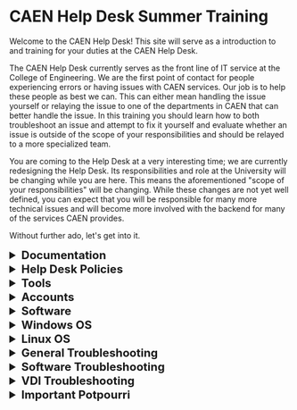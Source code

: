 <h1>
  CAEN Help Desk Summer Training
</h1>

<p>
  Welcome to the CAEN Help Desk! This site will serve as a introduction to and training for your duties at the CAEN Help Desk.
</p>

<p>
  The CAEN Help Desk currently serves as the front line of IT service at the College of Engineering. We are the first point of contact for people experiencing errors or having issues with CAEN services. Our job is to help these people as best we can. This can either mean handling the issue yourself or relaying the issue to one of the departments in CAEN that can better handle the issue. In this training you should learn how to both troubleshoot an issue and attempt to fix it yourself and evaluate whether an issue is outside of the scope of your responsibilities and should be relayed to a more specialized team.
</p>

<p>
   You are coming to the Help Desk at a very interesting time; we are currently redesigning the Help Desk. Its responsibilities and role at the University will be changing while you are here. This means the aforementioned "scope of your responsibilities" will be changing. While these changes are not yet well defined, you can expect that you will be responsible for many more technical issues and will become more involved with the backend for many of the services CAEN provides.
</p>

<p>
  Without further ado, let's get into it.
</p>

<details>
  <summary style="font-size: 145%;">
    <strong>Documentation</strong>
  </summary>

  <p>
    Currently CAEN provides a great deal of documentation that is intended to explain the services we provide. Since it is likely that you do not know all of this documentation, you should spend a significant amount of time in your early employment at the Help Desk reading this documentation and becoming very familiar with it. Questions that can be answered within this documentation are 100% <strong>your responsibility</strong>. It will be expected that you can answer these questions without refering to the full-time staff.
  </p>

  <p>
    Does this mean we expect you to have the documentation memorized? Well kind of, eventually, but initially, no it does not.
  </p>

  <p>
  Does this mean we expect you to search the documentation for answers to questions you don't think you have the answer to? <strong>Yes, absolutely it does.</strong> Anytime you don't know the answer to a question, take a minute and search the documentation for an answer. You may feel as though you are making the customer wait, but that is okay. The amount of time it takes you to search through the documentation is much shorter than the amount of time it will take for one of the full-time teams to get to the issue and set aside time to address it.
  </p>

  <p>
    <strong>There are three main sources of documentation:</strong>
  </p>

  <p>
    <a href='https://caenfaq.engin.umich.edu/'>The CAEN Knowledge Base</a>
  </p>

  <p>
    This is a public source of information that CAEN has published detailing a great deal of the services CAEN provides. This is the most valuble resource at your disposal and should be the first thing you consult when you have any questions.
  </p>

  <p>
    <em>Note: Since this is a public site, you can send links to this site to customers to help explain things to the customer.</em>
  </p>

  <p>
    <a href='https://caen.engin.umich.edu'>The CAEN Homepage</a>
  </p>

  <p>
    In the drop-down menus on the top the the CAEN homepage there is more information on the services we provide. Much of this is a rehashing of the information in the Knowledge Base but there are some details presented here that may not be in the Knowledge Base. This should be your second consultation when trying to solve an issue you do not currently know how to fix.
  </p>

  <p>
    Important links to note on this page:
  </p>
  <ul>
    <li>
     Under "About" there is a link that reads "Departmental IT Support Staff," this provides a list of the departmental IT contacts for all of the major departments in the College of Engineering
    </li>
    <li>
    Under "Help & Support" on the left hand side there is a link to the CAEN "Service Status" page, this will provide you with an up-to-date list of any outages or degraded services CAEN is currently aware of
    </li>
    <li>
      Under the same section is a link to "News & Announcements," here is where you can see information about all of the major changes coming to CAEN. This will often be a great place to refer people when they are confused about or unaware of a change in CAENs operations
    </li>
  </ul>

  <p>
    <em>Note: Since this is a public site, you can send links to this site to customers to help explain things to the customer.</em>
  </p>

  <p>
    <a href='https://webservices.itcs.umich.edu/mediawiki/hotline/index.php/Main_Page'>Help Desk Wiki</a>
  </p>
  
  <p>
    This is the Help Desk's internal documentation written for students, by students (mostly). This documentation is old and infrequently updated, so take caution when referencing this documentation. If you can find the information elsewhere it is recommended that you rely on that information rather than that provided in the Wiki.
  </p>

  <p>
    The Wiki is still a great resource for referencing Help Desk policies and procedures. Any time you are questioning the steps to opening the Help Desk, or how to work the phones (suprisingly complicated), or how to open a new CAEN account or other such issues consulting the Help Desk Wiki should be the first step. If you look hard enough there is even a comprehensive guide to performing a spinning hook kick.
  </p>

  <p>
    <em>Note: Since this is an internal site you will not be able to provide customers links to these pages.</em>
  </p>
</details>

<details>
   <summary style="font-size: 145%;">
     <strong>Help Desk Policies</strong>
   </summary>
   <p>
    <a href='https://webservices.itcs.umich.edu/mediawiki/hotline/index.php/Policies_%26_Rules'>General Help Desk Policies</a>
   </p>
   <p>
    <strong><em text-decoration="underline">It is very important that you understand and follow the policies listed in the above link!!!</em></strong>
   </p>
   <p>
    Make sure you always follow opening, closing, and on-shift procedures.  
   </p>

   <p>
    <em>That said</em>, note the following errata, policy details that are <strong>outdated or missing from the Wiki:</strong>
    <ul>
        <li>Notes are no longer taken at Help Desk Meetings.</li>
        <li>Help Desk meetings have been on hiatus in recent semesters. Please consult an FTE re: scheduling meetings, whether there are regular weekly meetings, and other special meetings. <strong>Attendance at all Help Desk meetings is mandatory. You must inform an FTE if you cannot attend.</strong></li>
        <li>The "Google Talk client" is Google Hangouts. It is not strictly required you have it open during your shift, but it is strongly recommended. It's often the best and fastest way to communicate with your FTEs (and for them to reach you and send you important info/links), and it's useful for sharing dank memes with your fellow Help Desk colleagues. Slack is also a useful messaging tool.</li>
    </ul>

   </p>
</details>

<details>
    <summary style="font-size: 145%;">
        <strong>Tools</strong>
    </summary>
    <p>
        Be familiar with the various tools listed in this section. You will them in most (if not all) of your shifts.
    <ul>
        <li>
            <a href='https://webservices.itcs.umich.edu/mediawiki/hotline/index.php/Java_Account_Tool_%28JAcT%29'>JAcT (Java Account Tool)</a>: This tool enables easy access to account information for UM students and faculty (e.g. CAEN account and AFS storage status). Perhaps most importantly, JAcT allows you to make new CAEN accounts (<em>see "Accounts" section below</em>). Take special note of what to do to install or reinstall JAcT if you lose access to it (unfortunately, this tends to happen regularly).
        </li>
        <li>
            <a href='https://webservices.itcs.umich.edu/mediawiki/hotline/index.php/FootPrints'>Footprints</a>: Footprints is the CAEN Ticket database. CAEN Tickets record the issues and reports CAEN receives and allow CAEN staff to communicate with relevant clients (via email). Clients can send tickets to the Help Desk via email (caen@umich.edu) or you can make your own Ticket for issues brought up by clients in-person, over the phone, or in a chat. Tickets are assigned to a relevant team who can assist the client with their issue; you and other CAEN employees can edit tickets and send emails to clients via the ticket.
        </li>
        <li>
            <a href='https://webservices.itcs.umich.edu/mediawiki/hotline/index.php/LiveEngage'>LiveEngage</a>: LiveEngage is the chat tool CAEN uses to communicate with clients in a live chat. 
        </li>
        <li>
            <a href='https://uofmcaen.slack.com'>CAEN Slack Channel</a>: Great way to quickly contact key staff from various CAEN teams and communicate wide-spread issues (also report a ticket, a Slack post is not a substitute for a reported ticket in the case of an outage), updates, questions, announcements, etc. with individual CAEN employees or CAEN at large. Good channels to follow include but are not limited to general, hotline, outages and random (the final is mostly for the memes). 
        </li>
        <li>
            <a href='https://webservices.itcs.umich.edu/mediawiki/hotline/index.php/Phones'>Phones</a>: There are a lot of buttons on the Help Desk phones. Be sure to review here how each of them works. Always be calm and courteous when answering or making a phone call! Also, <em>don't forget to check <strong>voicemail</strong></em> if you're the one opening the Help Desk for the day.
        </li>
        <li>
            White Binders: You'll find important phone numbers, emergency contacts, info on each Footprints team, and other useful information in the White Binders scattered throughout the Help Desk. You should keep one at your desk and look through it to see what information is inside. You'll likely find yourself utilizing the binder often during your Help Desk career.
        </li>
    </ul>
    </p>
</details>

<details>
    <summary style="font-size: 145%;">
        <strong>Accounts</strong>
    </summary>
    <p>
        Account creation is a very common and important task you will encounter as a Help Desk employee. Therefore, it is imperative that you understand how to create an account! 
    </p>
    <p>
        You'll need to consult the links below for a comprehensive discussion on different account types, account creation procedures, and account validation, but here are the key steps to remember: 
    </p>
    <p>
        Account Creation
        <ul>
            <li><strong> Student accounts must be made in-person (students must visit the Help Desk), and students must bring a valid MCard when they visit.</strong> You will mostly be making student accounts during your job.</li>
            <li>Be sure to check account eligibility. Check student class schedules on Wolverine Access (student account) or ask an FTE for proper documentation and approval (staff and visiting scholar accounts).</li>
            <li><strong>Always</strong> remind clients that it takes up to 1-2 business days for a CAEN Account to become fully active. Sometimes new account holders are unaware of this, and it can catch them by surprise. They can check if their account is ready by logging in to any CAEN computer with their standard UM Kerberos credentials (except the CAEN computers on the upper floors of the Dude, which are usable by all students).</li>
            <li>If a student gives you any trouble or pushback for the 1-2 day policy ("But I have a project due tonight at midnight!"), respectfully assert that we cannot guarantee the account will be ready any earlier. If you'd like, you can send a ticket or message to the Account Support team asking someone to expedite the approval (but again remind the client that there's no guarantee). Alternatively, all students can access the CAEN computers on the second and third floors of the Duderstadt Center, even without a valid CAEN account.</li>
        </ul>
    </p>
    <p>
        Account Validation
        <ul>
            <li> Each semester, accounts belonging to students and staff that no longer qualify for CAEN Accounts are marked for deletion. Relevant account holders are notified their accounts will be deleted via email. Sometimes accounts are marked for deletion in error (for example, a student taking a semester off UM courses to study abroad, but with intentions to return the following semester, may have their account deleted).</li>
            <li> Clients may contact the Help Desk with questions about their account, account deletion, and the account validation email.</li>
            <li> If a client believes that their account should not be deleted, be sure to check their availability and remind them they can contest the account deletion using a link in the validation email.</li>
        </ul>
    </p>
    <p>
        Important Links
    </p>
    <p>
        <a href='https://webservices.itcs.umich.edu/mediawiki/hotline/index.php/Account_Roles_and_Eligibility'>Account Roles and Eligibility</a>: This page lists the different types of CAEN Accounts and who should get what type of account. 
    </p>
    <p>
        <a href='https://caen.engin.umich.edu/accounts/eligibility/'>Account Eligibility (Public)</a>: This is a page that outlines eligibility for a CAEN account that is made available to the public. If someone is wondering if they are eligible for an account you can direct them here.
    </p>
    <p>
        <a href='https://webservices.itcs.umich.edu/mediawiki/hotline/index.php/Account_Creation_Procedure'>Account Creation Procedure</a>: How to create each type of account!
    </p>
    <p>
        <a href='https://webservices.itcs.umich.edu/mediawiki/hotline/index.php/Account_Validation'>Account Validation</a>: Overview of the validation process. The section "Re-Validating Accounts" is most relevant to what work you might encounter at the Help Desk.
    </p>
</details>

<details>
    <summary style="font-size: 145%;">
        <strong>Software</strong>
    </summary>
    <p>
        There's a lot of software available on CAEN Machines. It's not uncommon for students to encounter issues accessing a particular program, find that a certain program is not available to them (due to limitations on usage defined by the license CAEN has acquired to use a program or user account restrictions). You should familiarize yourself with the links below to learn more about CAEN Software.
        <ul>
            <li>
                <a href='https://caensoftware.engin.umich.edu/all'>CAEN Software Listing</a>: All software available on CAEN Machines. Note that certain software may only be available on one of CAEN's two OSes (i.e., only on Windows CAEN or only on Linux CAEN)
            </li>
            <li>
                <a href='https://appsanywhere.engin.umich.edu/'>Apps Anywhere</a>: Lists all Windows CAEN software. Useful to access if you need to test or otherwise use any Windows CAEN software.
            </li>
            <li>
                <a href='http://caenfaq.engin.umich.edu/clse'>CAEN Lab Software Environment (CLSE)</a>: Learn more about general CAEN Software here.
            </li>
            <li>
                <a href='http://caenfaq.engin.umich.edu/license-restrictions'>License Restrictions</a>: Learn more about licenses.
            </li>
            <li>
                <a href='https://docs.google.com/a/umich.edu/forms/d/e/1FAIpQLSfGzgB7nuchNchMM3QNf2STnkVRbSJmzvcYdMW_h8TMSEhqQg/viewform'>Software Request Form</a>: Sometimes a client needs software that is either not normally available on CAEN or that their account status prevents them from accessing. If they need special access to or installation of a certain software, they can request it by filling out this form.
            </li>
        </ul>
    </p>
</details>

<details>
    <summary style="font-size: 145%;">
        <strong>Windows OS</strong>
    </summary>
    <p>
        Familiarize yourself with information about Windows and AFS Directories and Storage. <a href='http://caenfaq.engin.umich.edu/storage'>You can start here.</a>
    </p>
    <p>
       Otherwise just know how to function inside of Windows like a capable human and you are fine for now (more may be coming later *insert ominous dissonant chords*)
    </p>
</details>

<details>
    <summary style="font-size: 145%;">
        <strong>Linux OS</strong>
    </summary>
    <p>
        <a href='https://en.wikipedia.org/wiki/Linux'>Linux</a> is the second of the two operating systems that CAEN supports, besides Windows. You may have encountered and/or used Linux before through Engineering courses or personal experience. As a Help Desk employee, you should know basic Linux commands, how to find whether CAEN Linux supports a particular software, and how to handle common problems clients might have with CAEN Linux. 
    </p>
    <p> Generally, for most software issues with Linux, assign a ticket to Software Support. For more general Linux issues (problems with the general OS as opposed to a specific program), there is a UNIX and Linux Systems Team. Note well that there are a few Linux problems you may encounter that you can fix or help fix yourself. Make sure to check the link below for more details.
    </p>
    <p>
        <a href='https://webservices.itcs.umich.edu/mediawiki/hotline/index.php/Linux'>Linux at the Help Desk</a>
    </p>
    <p>
        If you want/need it: <a href='https://www-uxsup.csx.cam.ac.uk/pub/doc/suse/suse9.0/userguide-9.0/ch24s04.html'>Basic Linux Commands</a>. There are many, many resources on Linux out there. Use them if you need them!
    </p>
    <p>
        <a href='https://webservices.itcs.umich.edu/mediawiki/hotline/index.php/Redot'>Linux Redot</a> (good to know!)
    </p>
    <p>
        <a href='https://webservices.itcs.umich.edu/mediawiki/hotline/index.php/If_Redot_Doesn%27t_Fix_Linux_Problems%2C_What_Can_I_Do%3F'>If Redot Doesn't Work</a>
    </p>
</details>

<details>
    <summary style="font-size: 145%;">
        <strong>General Troubleshooting</strong>
    </summary>
    <p>
        Below is a list of general information you should try to acquire when a client comes to us with a problem. You might not need all of the information below for every issue, but use good judgment and get all of the important/helpful/necessary information that you can.  
    </p>
    <p>
        <strong>Technical Issues</strong>
        <ul>
            <li>
                Client's uniqname
            </li>
            <li>
            Client's affiliation with the University (Engineering student? Non-engineering student? Faculy? Staff? Other?)
            </li>
            <li>
                Time and date issue occurred/started
            </li>
            <li>
                What’s the issue?
            </li>
            <ul>
                <li>
                    Visual description
                </li>
                <li>
                    Error messages
                </li>
                <li>
                    Apps involved
                </li>
                <li>
                    Has the issue happened before?
                </li>
                <li>
                    Are there specific steps one needs to take to replicate the problem?
                </li>
                <li>
                    What has the client done already to address the issue?
                </li>
            </ul>
            <li>
                Does this happen on one machine or multiple machines?
            </li>
            <li>
                Are multiple users experiencing this problem?
            </li>
            <li>
                Was it isolated to a certain time period? Or is it still happening?
            </li>
            <li>
                Is the client using Windows or Linux?
            </li>
            <li>
                How is the client accessing CAEN?
            </li>
            <ul>
                <li>
                    VDI - Windows (see also VDI Troubleshooting section)
                </li>
                <ul>
                    <li>
                        On or off-campus?
                    </li>
                    <li>
                        Desktop App or Website?
                    </li>
                    <li>
                        Poolname? (CAEN Labs 2017, CAEN Labs 2017 On Campus, or CAEN Labs 2017 Umberto)
                    </li>
                    <li>
                        Hostname? (Have client open powershell or terminal and type ‘hostname’)
                    </li>
                    <li>
                        Server? (2fa.midesktop.it.umich.edu, midesktop.umich.edu, or caen.midesktop.it.umich.edu )
                    </li>
                </ul>
                <li>
                    VDI - Linux (see also VDI Troubleshooting section)
                </li>
                <ul>
                    <li>
                        For Mac
                    </li>
                    <ul>
                        <li>
                            What command did the client use to begin the SSH?
                        </li>
                        <li>
                            What hostname?
                        </li>
                    </ul>
                    <li>
                        For Windows
                    </li>
                    <ul>
                        <li>
                            What program did they use to open SSH? (PuTTY? Something else?)
                        </li>
                        <li>
                            What command did they use?
                        </li>
                        <li>
                            What hostname?
                        </li>
                    </ul>
                </ul>
                <li>
                    CAEN Computer
                </li>
                <ul>
                    <li>
                        Hostname? (Have client open powershell or terminal and type ‘hostname’)
                    </li>
                    <li>
                        Which building and lab/room?
                    </li>
                </ul>
            </ul>
        </ul>
    </p>
    <p>
        <strong>Account Issues</strong>
        <ul>
            <li>
                Student Eligibility
            </li>
            <ul>
                <li>
                    coe-student Account: Students should receive this type of account if:
                </li>
                <ul>
                    <li>
                        They are in the College of Engineering
                    </li>
                    <li>
                        They are in LSA and study one of the following majors:
                    </li>
                    <ul>
                        <li>
                            Computer Science
                        </li>
                        <li>
                            Applied Physics
                        </li>
                        <li>
                            Informatics
                        </li>
                        <li>
                            Geological Science (concentration in Earth System Science and Engineering)
                        </li>
                        <li>
                            Masters of Entrepreneurship
                        </li>
                    </ul>
                </ul>
                <li>
                    non-coe-student Account: Students should receive this type of account if they are not College of Engineering students or studying any major above, but are enrolled in an engineering course.
                </li>
            </ul>
            <li>
                FTE Accounts
            </li>
            <ul>
                <li>
                    You’ll need to send an email to a senior student or FTE to check the client's eligibility. Get the client's:
                </li>
                <ul>
                    <li>
                        Name
                    </li>
                    <li>
                        Uniqname
                    </li>
                    <li>
                        Department
                    </li>
                </ul>
            </ul>
            <li>
                Visiting Scholars
            </li>
            <ul>
                <li>
                    Need confirmation from their department’s HR (College of Engineering Unpaid Visitor Intake Form)
                </li>
                <li>
                    An FTE needs to handle visiting scholar account request. If no FTE is available, assign a ticket to Account Support. The subject line should be "Visiting Scholar Account Request". Include the client's:
                </li>
                <ul>
                    <li>
                        Name
                    </li>
                    <li>
                        Uniqname
                    </li>
                    <li>
                        Department
                    </li>
                    <li>
                        Advisor
                    </li>
                </ul>
            </ul>
        </ul>
    </p>
</details>

<details>
    <summary style="font-size: 145%;">
        <strong>Software Troubleshooting</strong>
    </summary>
    <p>
        Please consult the following links for information, known issues, and common problems with the software CAEN provides. These databases should come in handy for helping out customers with software you've never heard of before (and, of course, the software you have heard of or used).
    </p>
    <p>
        <strong>If you need/want to make a note on software not currently in either list</strong>, update the relevant HTML file (or both, if the software issue/note applies to both OSes). Please keep the software lists <em>alphabetical</em>. Use HTML to format the new listing as necessary or desired. Use the extant HTML as a reference if you need it.
    </p>
    <p>
        <a href='win_software.html'>Windows Software</a>
    </p>
    <p>
        <a href='linux_software.html'>Linux Software</a>
    </p>
</details>

<details>
    <summary style="font-size: 145%;">
        <strong>VDI Troubleshooting</strong>
    </summary>
    <p>Key information you should try to acquire from clients who report to us with VDI issues:
    </p>
    <p>
        <ul>
            <li>
                Preliminary Info:
            </li>
            <ul>
                <li>
                    Uniqname
                </li>
                <li>
                    What date/time did the issue start/occur?
                </li>
                <li>
                    Is the client on campus or off campus?
                </li>
                <li>
                    Visual description of issue
                </li>
                <ul>
                    <li>
                        Any error messages?
                    </li>
                </ul>
                <li>
                    Was the client using the desktop app or website?
                </li>
                <li>
                    Which connection server? (<strong>Note</strong>: possibilities are <strong>2fa.midesktop.it.umich.edu, midesktop.umich.edu,</strong> or <strong>caen.midesktop.it.umich.edu</strong>.)              </li>
                <li>
                    Pool name?
                </li>
                <li>
                    Hostname (from command line, have client run “hostname”)
                </li>
            </ul>
            <li>
                Rule out a pool issue by having them try the other pool
            </li>
            <ul>
                <li>
                    You must use the desktop client if you are testing on campus pool
                </li>
                <li>
                    Have client try to connect to the Virtual Sites pool provided by ITS
                </li>
            </ul>
            <li>
                Rule out a client issue by having the client check with the web client
            </li>
            <ul>
                <li>
                    <em>Do this for off-campus pool issues only</em>: web sessions are not allowed for on-campus, and on-campus clients won't see the option to start a web session.
                </li>
            </ul>
            <li>
                For login errors:
            </li>
            <ul>
                <li>
                    Reset the last machine the client was on
                </li>
                <li>
                    Confirm the client has enrolled in <a href='http://documentation.its.umich.edu/2fa/enroll-smartphone-or-tablet-duo'>Duo Mobile</a>
                </li>
            </ul>
        </ul>
    </p>
</details>

<details>
    <summary style="font-size: 145%;">
        <strong>Important Potpourri</strong>
    </summary>
    <p>
        Additional information you should know that doesn't really fit in the above categories:
    </p>
    <ul>
        <li>
            <a href='https://webservices.itcs.umich.edu/mediawiki/hotline/index.php/Good_Pages_to_Bookmark'><em><strong>Good pages to bookmark</strong></em></a> and have handy to go on your shift include links to the tools listed in the "Tools" section of this document, links to the Phone and JAcT wiki pages, the Software Request Form, the Duo Mobile instructions page, and any other page(s) you find yourself accessing frequently.
        </li>
        <li>
            <a href='https://webservices.itcs.umich.edu/mediawiki/hotline/index.php/What_We_Handle'>What CAEN Does (and Does Not) Handle</a> (These lists are NOT comprehensive!)
        </li>
        <li>
            Students looking for a CAEN Computer to use can use the computers on the second and third floors of the Duderstadt Center, even without a CAEN account. All other CAEN computers are only open to clients with valid CAEN accounts.
        </li>
        <li>
            The Apple AirPlay password is "appletv1" This should not be public information and should only be given to faculty and instructors. Do not just give this to anybody.
        </li>
        <li>
            <a href='https://webservices.itcs.umich.edu/mediawiki/hotline/index.php/GroundWorks'>GroundWorks</a> ("Hi, I need to print a poster. . .")
        </li>
        <li>
            <a href='https://webservices.itcs.umich.edu/mediawiki/hotline/index.php/Logging_Hours'>How to Log Hours</a> (No logged hours, no pay!)
        </li>
    </ul>
</details>
